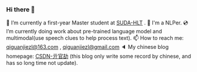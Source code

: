 ### Hi there 👋

<!--
**qiguanjie/qiguanjie** is a ✨ _special_ ✨ repository because its `README.md` (this file) appears on your GitHub profile.

Here are some ideas to get you started:

- 🔭 I’m currently working on ...
- 🌱 I’m currently learning ...
- 👯 I’m looking to collaborate on ...
- 🤔 I’m looking for help with ...
- 💬 Ask me about ...
- 📫 How to reach me: ...
- 😄 Pronouns: ...
- ⚡ Fun fact: ...
-->

🔭 I’m currently a first-year Master student at [SUDA-HLT](http://192.168.126.172/index.php/%E9%A6%96%E9%A1%B5) .
🌱 I'm a NLPer.
💿 I’m currently doing work about pre-trained language model and multimodal(use speech clues to help process text).
📫 How to reach me: qiguanjiezl@163.com , qiguanjiezl@gmail.com
🔈 My chinese blog homepage: [CSDN-亓官劼](https://qiguanjie.blog.csdn.net/) (this blog only write some record by chinese, and has so long time not update).
